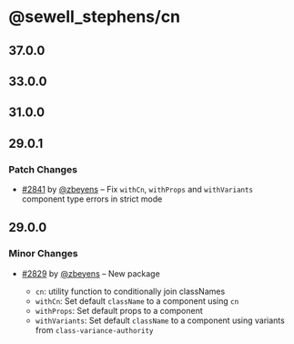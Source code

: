 # @sewell_stephens/cn

## 37.0.0

## 33.0.0

## 31.0.0

## 29.0.1

### Patch Changes

- [#2841](https://github.com/sewellstephens/late/pull/2841) by [@zbeyens](https://github.com/zbeyens) – Fix `withCn`, `withProps` and `withVariants` component type errors in strict mode

## 29.0.0

### Minor Changes

- [#2829](https://github.com/sewellstephens/late/pull/2829) by [@zbeyens](https://github.com/zbeyens) – New package

  - `cn`: utility function to conditionally join classNames
  - `withCn`: Set default `className` to a component using `cn`
  - `withProps`: Set default props to a component
  - `withVariants`: Set default `className` to a component using variants from `class-variance-authority`
